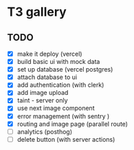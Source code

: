 # T3 gallery

## TODO

- [x] make it deploy (vercel)
- [x] build basic ui with mock data
- [x] set up database (vercel postgres)
- [x] attach database to ui
- [X] add authentication (with clerk)
- [X] add image upload
- [x] taint - server only 
- [x] use next image component
- [X] error management (with sentry )  
- [x] routing and image page (parallel route)
- [ ] analytics (posthog)
- [ ] delete button (with server actions)
